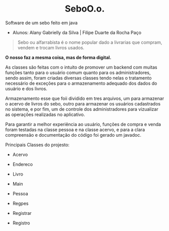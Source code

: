 <h1 align="center"> SeboO.o. </h1>
 Software de um sebo feito em java



- Alunos: Alany Gabrielly da Silva |
         Filipe Duarte da Rocha Paço
>Sebo ou alfarrabista é o nome popular dado a livrarias que compram, vendem e trocam livros usados.



**O nosso faz a mesma coisa, mas de forma digital.**
    
  As classes são feitas com o intuito de promover um backend com muitas funções tanto para o usuário comum quanto para os administradores, sendo assim, foram criadas diversas classes tendo nelas o tratamento necessário de exceções para o armazenamento adequado dos dados do usuário e dos livros.
    
   Armazenamento esse que foii dividido em tres arquivos, um para armazenar o acervo de livros do sebo, outro para armazenar os usuários cadastrados no sistema, e por fim, um de controle dos administradores para vizualizar as operações realizadas no aplicativo.
   
   Para garantir a melhor experiência ao usuário, funções de compra e venda foram testadas na classe pessoa e na classe acervo, e para a clara compreensão e documentação do código foi gerado um javadoc.
   
  Principais Classes do projesto:
- Acervo

- Endereco

- Livro

- Main

- Pessoa

- Regpes

- Registrar

- Registro
 
         
         
         
